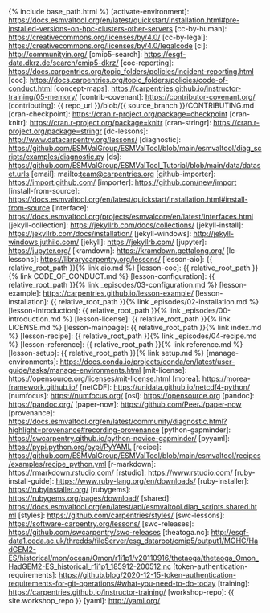 {% include base_path.html %}
[activate-environment]: https://docs.esmvaltool.org/en/latest/quickstart/installation.html#pre-installed-versions-on-hpc-clusters-other-servers
[cc-by-human]: https://creativecommons.org/licenses/by/4.0/
[cc-by-legal]: https://creativecommons.org/licenses/by/4.0/legalcode
[ci]: http://communityin.org/
[cmip5-search]: https://esgf-data.dkrz.de/search/cmip5-dkrz/
[coc-reporting]: https://docs.carpentries.org/topic_folders/policies/incident-reporting.html
[coc]: https://docs.carpentries.org/topic_folders/policies/code-of-conduct.html
[concept-maps]: https://carpentries.github.io/instructor-training/05-memory/
[contrib-covenant]: https://contributor-covenant.org/
[contributing]: {{ repo_url }}/blob/{{ source_branch }}/CONTRIBUTING.md
[cran-checkpoint]: https://cran.r-project.org/package=checkpoint
[cran-knitr]: https://cran.r-project.org/package=knitr
[cran-stringr]: https://cran.r-project.org/package=stringr
[dc-lessons]: http://www.datacarpentry.org/lessons/
[diagnostic]: https://github.com/ESMValGroup/ESMValTool/blob/main/esmvaltool/diag_scripts/examples/diagnostic.py
[ds]: https://github.com/ESMValGroup/ESMValTool_Tutorial/blob/main/data/dataset.urls
[email]: mailto:team@carpentries.org
[github-importer]: https://import.github.com/
[importer]: https://github.com/new/import
[install-from-source]: https://docs.esmvaltool.org/en/latest/quickstart/installation.html#install-from-source
[interface]: https://docs.esmvaltool.org/projects/esmvalcore/en/latest/interfaces.html
[jekyll-collection]: https://jekyllrb.com/docs/collections/
[jekyll-install]: https://jekyllrb.com/docs/installation/
[jekyll-windows]: http://jekyll-windows.juthilo.com/
[jekyll]: https://jekyllrb.com/
[jupyter]: https://jupyter.org/
[kramdown]: https://kramdown.gettalong.org/
[lc-lessons]: https://librarycarpentry.org/lessons/
[lesson-aio]: {{ relative_root_path }}{% link aio.md %}
[lesson-coc]: {{ relative_root_path }}{% link CODE_OF_CONDUCT.md %}
[lesson-configuration]: {{ relative_root_path }}{% link _episodes/03-configuration.md %}
[lesson-example]: https://carpentries.github.io/lesson-example/
[lesson-installation]: {{ relative_root_path }}{% link _episodes/02-installation.md %}
[lesson-introduction]: {{ relative_root_path }}{% link _episodes/00-introduction.md %}
[lesson-license]: {{ relative_root_path }}{% link LICENSE.md %}
[lesson-mainpage]: {{ relative_root_path }}{% link index.md %}
[lesson-recipe]: {{ relative_root_path }}{% link _episodes/04-recipe.md %}
[lesson-reference]: {{ relative_root_path }}{% link reference.md %}
[lesson-setup]: {{ relative_root_path }}{% link setup.md %}
[manage-environments]: https://docs.conda.io/projects/conda/en/latest/user-guide/tasks/manage-environments.html
[mit-license]: https://opensource.org/licenses/mit-license.html
[morea]: https://morea-framework.github.io/
[netCDF]: https://unidata.github.io/netcdf4-python/
[numfocus]: https://numfocus.org/
[osi]: https://opensource.org
[pandoc]: https://pandoc.org/
[paper-now]: https://github.com/PeerJ/paper-now
[provenance]: https://docs.esmvaltool.org/en/latest/community/diagnostic.html?highlight=provenance#recording-provenance
[python-gapminder]: https://swcarpentry.github.io/python-novice-gapminder/
[pyyaml]: https://pypi.python.org/pypi/PyYAML
[recipe]: https://github.com/ESMValGroup/ESMValTool/blob/main/esmvaltool/recipes/examples/recipe_python.yml
[r-markdown]: https://rmarkdown.rstudio.com/
[rstudio]: https://www.rstudio.com/
[ruby-install-guide]: https://www.ruby-lang.org/en/downloads/
[ruby-installer]: https://rubyinstaller.org/
[rubygems]: https://rubygems.org/pages/download/
[shared]: https://docs.esmvaltool.org/en/latest/api/esmvaltool.diag_scripts.shared.html
[styles]: https://github.com/carpentries/styles/
[swc-lessons]: https://software-carpentry.org/lessons/
[swc-releases]: https://github.com/swcarpentry/swc-releases
[theatoga.nc]: http://esgf-data1.ceda.ac.uk/thredds/fileServer/esg_dataroot/cmip5/output1/MOHC/HadGEM2-ES/historical/mon/ocean/Omon/r1i1p1/v20110916/thetaoga/thetaoga_Omon_HadGEM2-ES_historical_r1i1p1_185912-200512.nc
[token-authentication-requirements]: https://github.blog/2020-12-15-token-authentication-requirements-for-git-operations/#what-you-need-to-do-today
[training]: https://carpentries.github.io/instructor-training/
[workshop-repo]: {{ site.workshop_repo }}
[yaml]: http://yaml.org/
